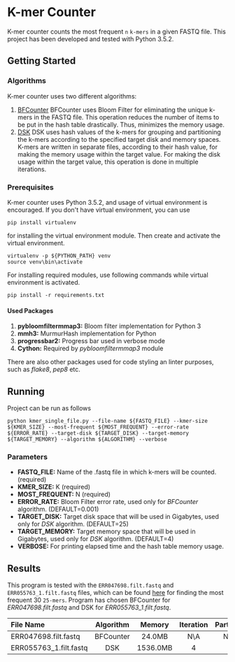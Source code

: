 # K-mer Counter
K-mer counter counts the most frequent `n` `k-mers` in a given FASTQ file. This project has been developed and tested with Python 3.5.2.

## Getting Started

### Algorithms
K-mer counter uses two different algorithms:
1. [BFCounter](https://bmcbioinformatics.biomedcentral.com/articles/10.1186/1471-2105-12-333)
   BFCounter uses Bloom Filter for eliminating the unique k-mers in the FASTQ file. This operation reduces the number of items to be put in the hash table drastically. Thus, minimizes the memory usage.
2. [DSK](http://minia.genouest.org/dsk/)
   DSK uses hash values of the k-mers for grouping and partitioning the k-mers according to the specified target disk and memory spaces. K-mers are written in separate files, according to their hash value, for making the memory usage within the target value. For making the disk usage within the target value, this operation is done in multiple iterations.

### Prerequisites
K-mer counter uses Python 3.5.2, and usage of virtual environment is encouraged.
If you don't have virtual environment, you can use
```
pip install virtualenv
```
for installing the virtual environment module. Then create and activate the virtual environment.
```
virtualenv -p ${PYTHON_PATH} venv
source venv\bin\activate
```
For installing required modules, use following commands while virtual environment is activated.
```
pip install -r requirements.txt
```

#### Used Packages
1. **pybloomfiltermmap3:** Bloom filter implementation for Python 3
2. **mmh3:** MurmurHash implementation for Python
3. **progressbar2:** Progress bar used in verbose mode
4. **Cython:** Required by *pybloomfiltermmap3* module

There are also other packages used for code styling an linter purposes, such as
*flake8*, *pep8* etc.

## Running
Project can be run as follows
```
python kmer_single_file.py --file-name ${FASTQ_FILE} --kmer-size ${KMER_SIZE} --most-frequent ${MOST_FREQUENT} --error-rate ${ERROR_RATE} --target-disk ${TARGET_DISK} --target-memory ${TARGET_MEMORY} --algorithm ${ALGORITHM} --verbose
```

### Parameters
* **FASTQ_FILE:** Name of the .fastq file in which k-mers will be counted. (required)
* **KMER_SIZE:** K (required)
* **MOST_FREQUENT:** N (required)
* **ERROR_RATE:** Bloom Filter error rate, used only for *BFCounter* algorithm. (DEFAULT=0.001)
* **TARGET_DISK:** Target disk space that will be used in Gigabytes, used only for *DSK* algorithm. (DEFAULT=25)
* **TARGET_MEMORY:** Target memory space that will be used in Gigabytes, used only for *DSK* algorithm. (DEFAULT=4)
* **VERBOSE:** For printing elapsed time and the hash table memory usage.

## Results
This program is tested with the `ERR047698.filt.fastq` and `ERR055763_1.filt.fastq` files, which can be found  [here](http://ftp.1000genomes.ebi.ac.uk/vol1/ftp/phase3/data/HG01595/sequence_read/) for finding the most frequent 30 `25-mers`. Program has chosen BFCounter for *ERR047698.filt.fastq* and DSK for *ERR055763_1.filt.fastq*.

| File Name | Algorithm | Memory | Iteration | Partition | Duration |
| :--- | :---: | :---: | :---: | :---: | :---: |
| ERR047698.filt.fastq | BFCounter | 24.0MB | N\A | N\A | 25sec |
| ERR055763_1.filt.fastq | DSK | 1536.0MB | 4 | 9 | 2h18min |
